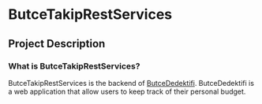 # ButceTakipRestServices

## Project Description

### What is ButceTakipRestServices?

ButceTakipRestServices is the backend of [ButceDedektifi](https://35.242.221.173:8443/ButceTakip/). 
ButceDedektifi is a web application that allow users to keep track of their personal budget.
